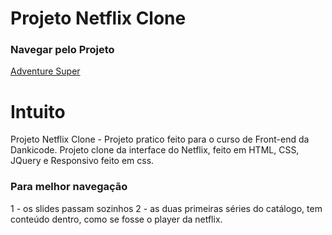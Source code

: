 # Projeto Netflix Clone

### Navegar pelo Projeto 
[Adventure Super](https://luccasmesquita.github.io/ProjetoNetflixClone/index.html)

# Intuito
Projeto Netflix Clone  - Projeto pratico feito para o curso de Front-end da Dankicode. Projeto clone da interface do Netflix, feito em HTML, CSS, JQuery e Responsivo feito em css.

### Para melhor navegação
1 - os slides passam sozinhos
2 - as duas primeiras séries do catálogo, tem conteúdo dentro, como se fosse o player da netflix.
